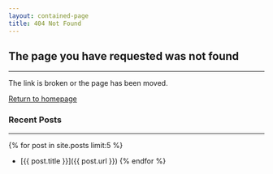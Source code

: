 ```yaml
---
layout: contained-page
title: 404 Not Found
---
```


## The page you have requested was not found
-------------------------------------------------

The link is broken or the page has been moved.

<a href="/" class="btn btn-primary" role="button">Return to homepage</a>

### Recent Posts
----------------

{% for post in site.posts limit:5 %}
* [{{ post.title }}]({{ post.url }})
{% endfor %}
